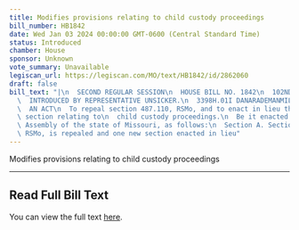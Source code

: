```yaml
---
title: Modifies provisions relating to child custody proceedings
bill_number: HB1842
date: Wed Jan 03 2024 00:00:00 GMT-0600 (Central Standard Time)
status: Introduced
chamber: House
sponsor: Unknown
vote_summary: Unavailable
legiscan_url: https://legiscan.com/MO/text/HB1842/id/2862060
draft: false
bill_text: "|\n  SECOND REGULAR SESSION\n  HOUSE BILL NO. 1842\n  102ND GENERAL ASSEMBLY\n\
  \  INTRODUCED BY REPRESENTATIVE UNSICKER.\n  3398H.01I DANARADEMANMILLER,ChiefClerk\n\
  \  AN ACT\n  To repeal section 487.110, RSMo, and to enact in lieu thereof one new\
  \ section relating to\n  child custody proceedings.\n  Be it enacted by the General\
  \ Assembly of the state of Missouri, as follows:\n  Section A. Section 487.110,\
  \ RSMo, is repealed and one new section enacted in lieu"
---
```

Modifies provisions relating to child custody proceedings

---

## Read Full Bill Text

You can view the full text [here](https://legiscan.com/MO/text/HB1842/id/2862060).
